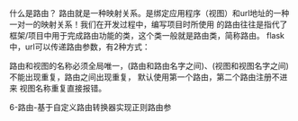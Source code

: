 
什么是路由？
路由就是一种映射关系。是绑定应用程序（视图）和url地址的一种一对一的映射关系！我们在开发过程中，编写项目时所使用
的路由往往是指代了框架/项目中用于完成路由功能的类，这个类一般就是路由类，简称路由。
flask中，url可以传递路由参数，有2种方式：

路由和视图的名称必须全局唯一，(路由和路由名字之间)、(视图和视图名字之间)不能出现重复，路由之间出现重复，
默认使用第一个路由，第二个路由注册不进来
视图名称重复直接报错。


6-路由-基于自定义路由转换器实现正则路由参
